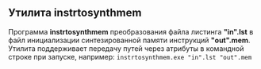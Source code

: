 ## Утилита instrtosynthmem

Программа **instrtosynthmem** преобразования файла листинга **"in".lst** в файл инициализации синтезированной памяти инструкций **"out".mem**. Утилита поддерживает передачу путей через атрибуты в командной строке при запуске, например: <code>instrtosynthmem.exe "in".lst "out".mem</code>